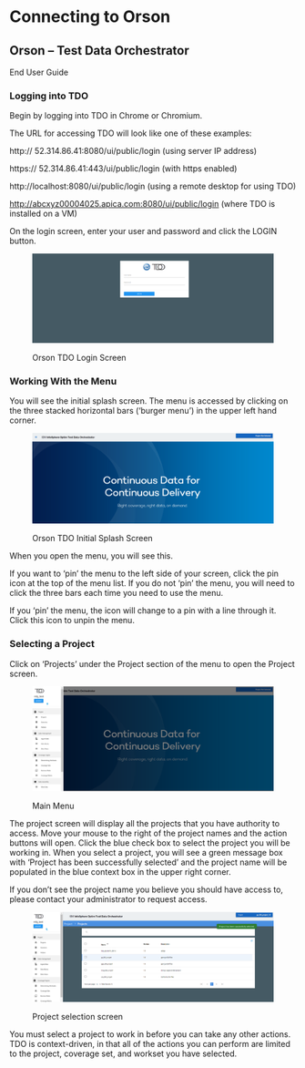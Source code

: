 # Connecting to Orson

## Orson – Test Data Orchestrator

End User Guide

### Logging into TDO

Begin by logging into TDO in Chrome or Chromium.

&#x20;

The URL for accessing TDO will look like one of these examples:

&#x20;

http:// 52.314.86.41:8080/ui/public/login (using server IP address)&#x20;

https:// 52.314.86.41:443/ui/public/login  (with https enabled)

http://localhost:8080/ui/public/login   (using a remote desktop for using TDO)

http://abcxyz00004025.apica.com:8080/ui/public/login (where TDO is installed on a VM)

&#x20;

On the login screen, enter your user and password and click the LOGIN button.

&#x20;

<figure><img src="../../../../.gitbook/assets/image (362).png" alt=""><figcaption><p>Orson TDO Login Screen</p></figcaption></figure>

### &#x20;Working With the Menu

&#x20;

You will see the initial splash screen.  The menu is accessed by clicking on the three stacked horizontal bars (‘burger menu’) in the upper left hand corner.

<figure><img src="../../../../.gitbook/assets/image (363).png" alt=""><figcaption><p>Orson TDO Initial Splash Screen</p></figcaption></figure>

&#x20;

When you open the menu, you will see this.&#x20;

&#x20;

If you want to ‘pin’ the menu to the left side of your screen, click the pin icon at the top of the menu list.  If you do not ‘pin’ the menu, you will need to click the three bars each time you need to use the menu.

&#x20;

If you ‘pin’ the menu, the icon will change to a pin with a line through it.  Click this icon to unpin the menu.

### Selecting a Project

&#x20;

Click on ‘Projects’ under the Project section of the menu to open the Project screen.

&#x20;

<figure><img src="../../../../.gitbook/assets/image (364).png" alt=""><figcaption><p>Main Menu</p></figcaption></figure>

&#x20;

The project screen will display all  the projects that you have authority to access.  Move your mouse to the right of the project names and the action buttons will open.  Click the blue check box to select the project you will be working in.  When you select a project, you will see a green message box with ‘Project has been successfully selected’ and the project name will be populated in the blue context box in the upper right corner.

&#x20;

If you don’t see the project name you believe you should have access to, please contact your administrator to request access.

&#x20;

<figure><img src="../../../../.gitbook/assets/image (365).png" alt=""><figcaption><p>Project selection screen</p></figcaption></figure>

&#x20;

You must select a project to work in before you can take any other actions.  TDO is context-driven, in that all of the actions you can perform are limited to the project, coverage set, and workset you have selected.
